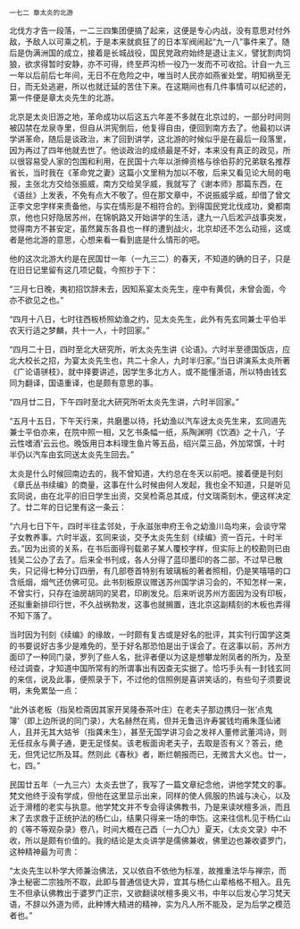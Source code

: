     一七二 章太炎的北游 

   北伐方才告一段落，一二三四集团便搞了起来，这便是专心内战，没有意思对付外敌，予敌人以可乘之机，于是本来就疯狂了的日本军阀闹起“九一八”事件来了。随后是伪满洲国的成立，接着是长城战役，国民党政府始终是退让主义，譬犹割肉饲狼，欲求得暂时安静，亦不可得，终至芦沟桥一役乃一发而不可收拾。计自一九三一年以后前后七年间，无日不在危险之中，唯当时人民亦如燕雀处堂，明知祸至无日，而无处逃避，所以也就迁延的苦住下来。在这期间也有几件事情可以纪述的，第一件便是章太炎先生的北游。

   北京是太炎旧游之地，革命成功以后这五六年差不多就在北京过的，一部分时间则被囚禁在龙泉寺里，但自从洪宪倒后，他复得自由，便回到南方去了。他最初以讲学讲革命，随后是谈政治，末了回到讲学，这北游的时候似乎是在最后一段落里，因为再过了四年他就去世了。他谈政治的成绩最是不好，本来没有真正的政见，所以很容易受人家的包围和利用，在民国十六年以浙绅资格与徐伯荪的兄弟联名推荐省长，当时我在《革命党之妻》这篇小文里稍为加以不敬，后来又看见论大局的电报，主张北方交给张振威，南方交给吴孚威，我就写了《谢本师》那篇东西，在《语丝》上发表，不免有点大不敬了。但在那文章中，不说振威孚威，却借了曾文正李文忠字样来责备他，与实在情形是不相符合的。到得国民党北伐成功，奠都南京，他也只好隐居苏州，在锦帆路又开始讲学的生活，逮九一八后淞沪战事突发，觉得南方不甚安定，虽然冀东各县也一样的遭到战火，北京却还不怎么动摇，这或者是他北游的意思，心想来看一看到底是什么情形的吧。

   他的这次北游大约是在民国廿一年（一九三二）的春天，不知道的确的日子，只是在旧日记里留有这几项记载，今照抄于下：

   “三月七日晚，夷初招饮辞未去，因知系宴太炎先生，座中有黄侃，未曾会面，今亦不欲见之也。”

   “四月十八日，七时往西板桥照幼渔之约，见太炎先生，此外有先玄同兼士平伯半农天行适之梦麟，共十一人，十时回家。”

   “四月二十日，四时至北大研究所，听太炎先生讲《论语》。六时半至德国饭店，应北大校长之招，为宴太炎先生也，共二十余人，九时半归家。”当日讲演系太炎所著《广论语骈枝》，就中择要讲述，因学生多北方人，或不能懂浙语，所以特由钱玄同为翻译，国语重译，也是颇有意思的事。

   “四月廿二日，下午四时至北大研究所听太炎先生讲，六时半回家。”

   “五月十五日，下午天行来，共磨墨以待，托幼渔以汽车迓太炎先生来，玄同逷先兼士平伯亦来，在院中照一相，又乞书条幅一纸，系陶渊明《饮酒》之十八，‘子云性嗜酒’云云也。晚饭用日本料理生鱼片等五品，绍兴菜三品，外加常馔，十时半仍以汽车由玄同送太炎先生回去。”

   太炎是什么时候回南边去的，我不曾知道，大约总在冬天以前吧。接着便是刊刻《章氏丛书续编》的商量，这事在什么时候由何人发起，我也全不知道，只是听见玄同说，由在北平的旧日学生出资，交吴检斋总其成，付文瑞斋刻木，便这样决定了。廿二年的日记里有这一条云：

   “六月七日下午，四时半往孟邻处，于永滋张申府王令之幼渔川岛均来，会谈守常子女教养事。六时半返，玄同来谈，交予太炎先生刻《续编》资一百元，十时半去。”因为出资的关系，在书后面得刊载弟子某人覆校字样，但实际上的校勘则已由钱吴二公办了去了。后来全书刊成，各人分得了蓝印墨印的各二部，不过早已散失，只记得七种分订四册，有几部卷首特别有玻璃板的著者照相，仍是笑嘻嘻的口含纸烟，烟气还仿佛可见。此书刻板原议赠送苏州国学讲习会的，不知怎样一来，不曾实行，只存在油房胡同的吴君，印刷发兑。后来听说苏州方面因为没有印板，还拟重新排印行世，不久战祸勃发，这事也就搁置，连北京这副精刻的木板也弄得不知下落了。

   当时因为刊刻《续编》的缘故，一时颇有复古或是好名的批评，其实刊行国学这类的书要说好古多少是难免的，至于好名那恐怕是出于误会了。在这事以前，苏州方面印了一种同门录，罗列了些人名，批评者便以为这是想攀龙附凤者的所为，及至经过调查，才知道中国所常有的所谓事出有因查无实据了。恰巧手头有一封钱玄同的来信，说及此事，便照录于下，不过他的信照例是喜讲笑话的，有些句子须要说明，未免累坠一点：

   “此外该老板（指吴检斋因其家开吴隆泰茶叶庄）在老夫子那边携归一张‘点鬼簿’（即上边所说的同门录），大名赫然在焉，但并无鲁迅许寿裳钱均甫朱蓬仙诸人，且并无其大姑爷（指龚未生），甚至无国学讲习会之发祥人董修武董鸿诗，则无任叔永与黄子通，更无足怪矣。该老板面询老夫子，去取是否有义？答云，绝无，但凭记忆所及耳。然则此《春秋》者，断烂朝报而已，无微言大义也。廿一，七，四。”

   民国廿五年（一九三六）太炎去世了，我写了一篇文章纪念他，讲他学梵文的事。梵文他终于没有学成，但他在这里显示出来，同样的使人佩服的热诚与决心，以及近于滑稽的老实与执意。他学梵文并不专会得读佛教书，乃是来读吠檀多派，而且末了去求救于正统护法的杨仁山，结果只得来一场的申饬。这来往信札见于杨仁山的《等不等观杂录》卷八，时间大概在己酉（一九〇九）夏天，《太炎文录》中不收，所以是颇有价值的。我的结论是太炎讲学是儒佛兼收，佛里边也兼收婆罗门，这种精神最为可贵：

   “太炎先生以朴学大师兼治佛法，又以依自不依他为标准，故推重法华与禅宗，而净土秘密二宗独所不取，此即与普通信徒大异，宜其与杨仁山辈格格不相入。且先生不但承认佛教出于婆罗门正宗，又欲翻读吠檀多奥义书，中年以后发心学习梵天语，不辞以外道为师，此种博大精进的精神，实为凡人所不能及，足为后学之模范者也。”

